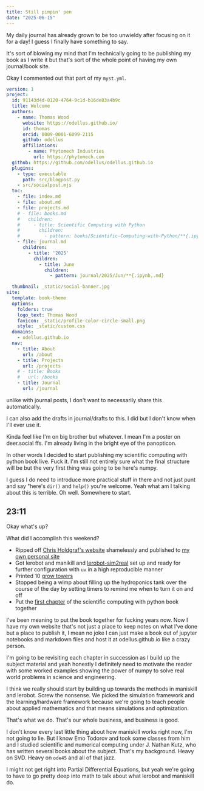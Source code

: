 ```yaml
---
title: Still pimpin' pen
date: "2025-06-15"
---
```


My daily journal has already grown to be too unwieldy after focusing on it for a day! I guess I finally have something to say.

It's sort of blowing my mind that I'm technically going to be publishing my book as I write it but that's sort of the whole point of having my own journal/book site.

Okay I commented out that part of my `myst.yml`.
```yaml
version: 1
project:
  id: 91143d4d-0120-4764-9c1d-b16de83a4b9c
  title: Welcome
  authors:
    - name: Thomas Wood
      website: https://odellus.github.io/
      id: thomas
      orcid: 0009-0001-6099-2115
      github: odellus
      affiliations:
        - name: Phytomech Industries
          url: https://phytomech.com
  github: https://github.com/odellus/odellus.github.io
  plugins:
    - type: executable
      path: src/blogpost.py
    - src/socialpost.mjs
  toc:
    - file: index.md
    - file: about.md
    - file: projects.md
    # - file: books.md
    #   children:
    #     - title: Scientific Computing with Python
    #       children:
    #         - pattern: books/Scientific-Computing-with-Python/**{.ipynb,.md}
    - file: journal.md
      children:
        - title: '2025'
          children:
            - title: June
              children:
                - pattern: journal/2025/Jun/**{.ipynb,.md}

  thumbnail: _static/social-banner.jpg
site:
  template: book-theme
  options:
    folders: true
    logo_text: Thomas Wood
    favicon: _static/profile-color-circle-small.png
    style: _static/custom.css
  domains:
    - odellus.github.io
  nav:
    - title: About
      url: /about
    - title: Projects
      url: /projects
    # - title: Books
    #   url: /books
    - title: Journal
      url: /journal
```

unlike with journal posts, I don't want to necessarily share this automatically.

I can also add the drafts in journal/drafts to this. I did but I don't know when I'll ever use it.

Kinda feel like I'm on big brother but whatever. I mean I'm a poster on deer.social ffs. I'm already living in the bright eye of the panopticon.

In other words I decided to start publishing my scientific computing with python book live. Fuck it. I'm still not entirely sure what the final structure will be but the very first thing was going to be here's numpy.

I guess I do need to introduce more practical stuff in there and not just punt and say "here's `dir()` and `help()` you're welcome. Yeah what am I talking about this is terrible. Oh well. Somewhere to start.

23:11
---

Okay what's up?

What did I accomplish this weekend?
- Ripped off [Chris Holdgraf's website](https://chrisholdgraf.com/) shamelessly and published to [my own personal site](https://odellus.github.io)
- Got lerobot and manikill and [lerobot-sim2real](https://github.com/StoneT2000/lerobot-sim2real) set up and ready for further configuration with `uv` in a high reproducible manner
- Printed 10 [grow towers](https://github.com/OSRLab/vertical_grow_tower)
- Stopped being a wimp about filling up the hydroponics tank over the course of the day by setting timers to remind me when to turn it on and off
- Put the [first chapter](/books/scientific-computing-with-python/chapter-01) of the scientific computing with python book together


I've been meaning to put the book together for fucking years now. Now I have my own website that's not just a place to keep notes on what I've done but a place to publish it, I mean no joke I can just make a book out of jupyter notebooks and markdown files and host it at odellus.github.io like a crazy person.

I'm going to be revisiting each chapter in succession as I build up the subject material and yeah honestly I definitely need to motivate the reader with some worked examples showing the power of numpy to solve real world problems in science and engineering.

I think we really should start by building up towards the methods in maniskill and lerobot. Screw the nonsense. We picked the simulation framework and the learning/hardware framework because we're going to teach people about applied mathematics and that means simulations and optimization.

That's what we do. That's our whole business, and business is good.

I don't know every last little thing about how maniskill works right now, I'm not going to lie. But I know Emo Todorov and took some classes from him and I studied scientific and numerical computing under J. Nathan Kutz, who has written several books about the subject. That's my background. Heavy on SVD. Heavy on `ode45` and all of that jazz. 

I might not get right into Partial Differential Equations, but yeah we're going to have to go pretty deep into math to talk about what lerobot and maniskill do.



